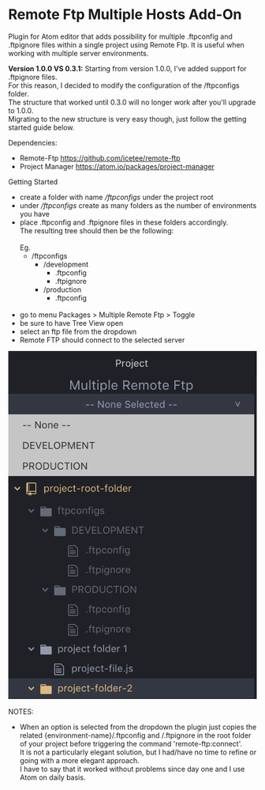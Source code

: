 # Remote Ftp Multiple Hosts Add-On
Plugin for Atom editor that adds possibility for multiple .ftpconfig and .ftpignore files within a single project using Remote Ftp. It is useful when working with multiple server environments.

**Version 1.0.0 VS 0.3.1:**
Starting from version 1.0.0, I've added support for .ftpignore files.<br>
For this reason, I decided to modify the configuration of the /ftpconfigs folder.<br>
The structure that worked until 0.3.0 will no longer work after you'll upgrade to 1.0.0.<br>
Migrating to the new structure is very easy though, just follow the getting started guide below.

Dependencies:
* Remote-Ftp https://github.com/icetee/remote-ftp
* Project Manager https://atom.io/packages/project-manager

Getting Started
* create a folder with name */ftpconfigs* under the project root
* under */ftpconfigs* create as many folders as the number of environments you have
* place .ftpconfig and .ftpignore files in these folders accordingly. <br>
The resulting tree should then be the following:<br/><br>
Eg.         
  * /ftpconfigs
    * /development
      * .ftpconfig
      * .ftpignore
    * /production
      * .ftpconfig<br><br>
* go to menu Packages > Multiple Remote Ftp > Toggle
* be sure to have Tree View open
* select an ftp file from the dropdown
* Remote FTP should connect to the selected server

![image](https://github.com/MTxx87/multiple-remote-ftp/blob/ftpignore-support-test/screenshot2.png)

NOTES:
* When an option is selected from the dropdown the plugin just copies the related {environment-name}/.ftpconfig and /.ftpignore in the root folder of your project before triggering the command 'remote-ftp:connect'.<br>
It is not a particularly elegant solution, but I had/have no time to refine or going with a more elegant approach.<br>
I have to say that it worked without problems since day one and I use Atom on daily basis.
